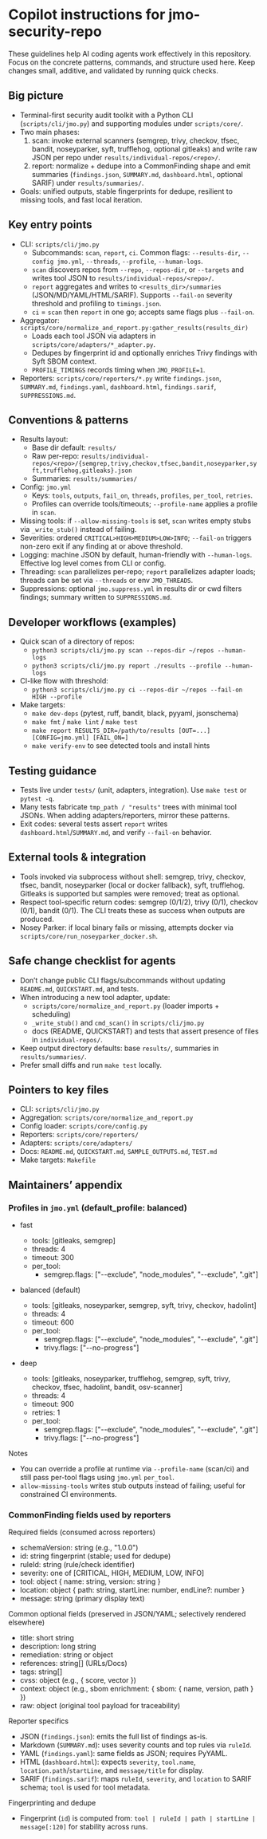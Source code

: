 # Copilot instructions for jmo-security-repo

These guidelines help AI coding agents work effectively in this repository. Focus on the concrete patterns, commands, and structure used here. Keep changes small, additive, and validated by running quick checks.

## Big picture
- Terminal-first security audit toolkit with a Python CLI (`scripts/cli/jmo.py`) and supporting modules under `scripts/core/`.
- Two main phases:
  1) scan: invoke external scanners (semgrep, trivy, checkov, tfsec, bandit, noseyparker, syft, trufflehog, optional gitleaks) and write raw JSON per repo under `results/individual-repos/<repo>/`.
  2) report: normalize + dedupe into a CommonFinding shape and emit summaries (`findings.json`, `SUMMARY.md`, `dashboard.html`, optional SARIF) under `results/summaries/`.
- Goals: unified outputs, stable fingerprints for dedupe, resilient to missing tools, and fast local iteration.

## Key entry points
- CLI: `scripts/cli/jmo.py`
  - Subcommands: `scan`, `report`, `ci`. Common flags: `--results-dir`, `--config jmo.yml`, `--threads`, `--profile`, `--human-logs`.
  - `scan` discovers repos from `--repo`, `--repos-dir`, or `--targets` and writes tool JSON to `results/individual-repos/<repo>/`.
  - `report` aggregates and writes to `<results_dir>/summaries` (JSON/MD/YAML/HTML/SARIF). Supports `--fail-on` severity threshold and profiling to `timings.json`.
  - `ci` = `scan` then `report` in one go; accepts same flags plus `--fail-on`.
- Aggregator: `scripts/core/normalize_and_report.py:gather_results(results_dir)`
  - Loads each tool JSON via adapters in `scripts/core/adapters/*_adapter.py`.
  - Dedupes by fingerprint id and optionally enriches Trivy findings with Syft SBOM context.
  - `PROFILE_TIMINGS` records timing when `JMO_PROFILE=1`.
- Reporters: `scripts/core/reporters/*.py` write `findings.json`, `SUMMARY.md`, `findings.yaml`, `dashboard.html`, `findings.sarif`, `SUPPRESSIONS.md`.

## Conventions & patterns
- Results layout:
  - Base dir default: `results/`
  - Raw per-repo: `results/individual-repos/<repo>/{semgrep,trivy,checkov,tfsec,bandit,noseyparker,syft,trufflehog,gitleaks}.json`
  - Summaries: `results/summaries/`
- Config: `jmo.yml`
  - Keys: `tools`, `outputs`, `fail_on`, `threads`, `profiles`, `per_tool`, `retries`.
  - Profiles can override tools/timeouts; `--profile-name` applies a profile in `scan`.
- Missing tools: if `--allow-missing-tools` is set, `scan` writes empty stubs via `_write_stub()` instead of failing.
- Severities: ordered `CRITICAL>HIGH>MEDIUM>LOW>INFO`; `--fail-on` triggers non-zero exit if any finding at or above threshold.
- Logging: machine JSON by default, human-friendly with `--human-logs`. Effective log level comes from CLI or config.
- Threading: `scan` parallelizes per-repo; `report` parallelizes adapter loads; threads can be set via `--threads` or env `JMO_THREADS`.
- Suppressions: optional `jmo.suppress.yml` in results dir or cwd filters findings; summary written to `SUPPRESSIONS.md`.

## Developer workflows (examples)
- Quick scan of a directory of repos:
  - `python3 scripts/cli/jmo.py scan --repos-dir ~/repos --human-logs`
  - `python3 scripts/cli/jmo.py report ./results --profile --human-logs`
- CI-like flow with threshold:
  - `python3 scripts/cli/jmo.py ci --repos-dir ~/repos --fail-on HIGH --profile`
- Make targets:
  - `make dev-deps` (pytest, ruff, bandit, black, pyyaml, jsonschema)
  - `make fmt` / `make lint` / `make test`
  - `make report RESULTS_DIR=/path/to/results [OUT=...] [CONFIG=jmo.yml] [FAIL_ON=]`
  - `make verify-env` to see detected tools and install hints

## Testing guidance
- Tests live under `tests/` (unit, adapters, integration). Use `make test` or `pytest -q`.
- Many tests fabricate `tmp_path / "results"` trees with minimal tool JSONs. When adding adapters/reporters, mirror these patterns.
- Exit codes: several tests assert `report` writes `dashboard.html`/`SUMMARY.md`, and verify `--fail-on` behavior.

## External tools & integration
- Tools invoked via subprocess without shell: semgrep, trivy, checkov, tfsec, bandit, noseyparker (local or docker fallback), syft, trufflehog. Gitleaks is supported but samples were removed; treat as optional.
- Respect tool-specific return codes: semgrep (0/1/2), trivy (0/1), checkov (0/1), bandit (0/1). The CLI treats these as success when outputs are produced.
- Nosey Parker: if local binary fails or missing, attempts docker via `scripts/core/run_noseyparker_docker.sh`.

## Safe change checklist for agents
- Don’t change public CLI flags/subcommands without updating `README.md`, `QUICKSTART.md`, and tests.
- When introducing a new tool adapter, update:
  - `scripts/core/normalize_and_report.py` (loader imports + scheduling)
  - `_write_stub()` and `cmd_scan()` in `scripts/cli/jmo.py`
  - docs (README, QUICKSTART) and tests that assert presence of files in `individual-repos/`.
- Keep output directory defaults: base `results/`, summaries in `results/summaries/`.
- Prefer small diffs and run `make test` locally.

## Pointers to key files
- CLI: `scripts/cli/jmo.py`
- Aggregation: `scripts/core/normalize_and_report.py`
- Config loader: `scripts/core/config.py`
- Reporters: `scripts/core/reporters/`
- Adapters: `scripts/core/adapters/`
- Docs: `README.md`, `QUICKSTART.md`, `SAMPLE_OUTPUTS.md`, `TEST.md`
- Make targets: `Makefile`

## Maintainers’ appendix

### Profiles in `jmo.yml` (default_profile: balanced)

- fast
  - tools: [gitleaks, semgrep]
  - threads: 4
  - timeout: 300
  - per_tool:
    - semgrep.flags: ["--exclude", "node_modules", "--exclude", ".git"]

- balanced (default)
  - tools: [gitleaks, noseyparker, semgrep, syft, trivy, checkov, hadolint]
  - threads: 4
  - timeout: 600
  - per_tool:
    - semgrep.flags: ["--exclude", "node_modules", "--exclude", ".git"]
    - trivy.flags: ["--no-progress"]

- deep
  - tools: [gitleaks, noseyparker, trufflehog, semgrep, syft, trivy, checkov, tfsec, hadolint, bandit, osv-scanner]
  - threads: 4
  - timeout: 900
  - retries: 1
  - per_tool:
    - semgrep.flags: ["--exclude", "node_modules", "--exclude", ".git"]
    - trivy.flags: ["--no-progress"]

Notes
- You can override a profile at runtime via `--profile-name` (scan/ci) and still pass per-tool flags using `jmo.yml` `per_tool`.
- `allow-missing-tools` writes stub outputs instead of failing; useful for constrained CI environments.

### CommonFinding fields used by reporters

Required fields (consumed across reporters)
- schemaVersion: string (e.g., "1.0.0")
- id: string fingerprint (stable; used for dedupe)
- ruleId: string (rule/check identifier)
- severity: one of [CRITICAL, HIGH, MEDIUM, LOW, INFO]
- tool: object { name: string, version: string }
- location: object { path: string, startLine: number, endLine?: number }
- message: string (primary display text)

Common optional fields (preserved in JSON/YAML; selectively rendered elsewhere)
- title: short string
- description: long string
- remediation: string or object
- references: string[] (URLs/Docs)
- tags: string[]
- cvss: object (e.g., { score, vector })
- context: object (e.g., sbom enrichment: { sbom: { name, version, path } })
- raw: object (original tool payload for traceability)

Reporter specifics
- JSON (`findings.json`): emits the full list of findings as-is.
- Markdown (`SUMMARY.md`): uses severity counts and top rules via `ruleId`.
- YAML (`findings.yaml`): same fields as JSON; requires PyYAML.
- HTML (`dashboard.html`): expects `severity`, `tool.name`, `location.path`/`startLine`, and `message/title` for display.
- SARIF (`findings.sarif`): maps `ruleId`, `severity`, and `location` to SARIF schema; `tool` is used for tool metadata.

Fingerprinting and dedupe
- Fingerprint (`id`) is computed from: `tool | ruleId | path | startLine | message[:120]` for stability across runs.
